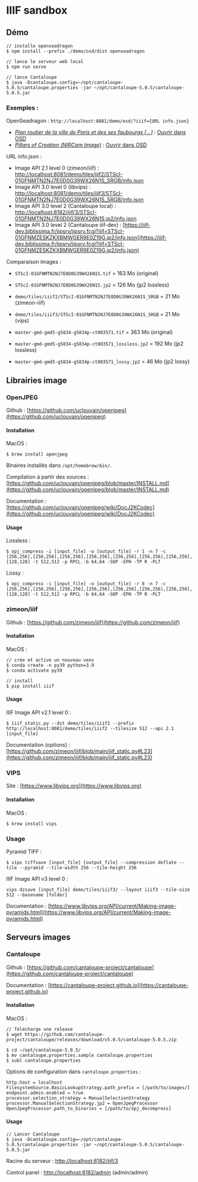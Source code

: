 # IIIF sandbox

## Démo

```
// installe openseadragon
$ npm install --prefix ./demo/osd/dist openseadragon
```

```
// lance le serveur web local
$ npm run serve
```

```
// lance Cantaloupe
$ java -Dcantaloupe.config=~/opt/cantaloupe-5.0.5/cantaloupe.properties -jar ~/opt/cantaloupe-5.0.5/cantaloupe-5.0.5.jar
```

### Exemples :

OpenSeadragon : `http://localhost:8081/demo/osd/?iiif={URL info.json}`

- _[Plan routier de la ville de Paris et des ses faubourgs [...]](https://lccn.loc.gov/2012586604)_ : [Ouvrir dans OSD](http://localhost:8081/demo/osd/?iiif=http://localhost:8182/iiif/3/master-gmd-gmd5-g5834-g5834p-ct003571.jp2/info.json)
- _[Pillars of Creation (NIRCam Image)](https://webbtelescope.org/contents/media/images/2022/052/01GF423GBQSK6ANC89NTFJW8VM)_ : [Ouvrir dans OSD](http://localhost:8081/demo/osd/?iiif=http://localhost:8081/demo/tiles/iiif2/STScI-01GFNMTN2NJ7E0D0G39WX26N1S_SRGB/info.json)

URL info.json :

- Image API 2.1 level 0 (zimeon/iiif) : [http://localhost:8081/demo/tiles/iiif2/STScI-01GFNMTN2NJ7E0D0G39WX26N1S_SRGB/info.json](http://localhost:8081/demo/tiles/iiif2/STScI-01GFNMTN2NJ7E0D0G39WX26N1S_SRGB/info.json)
- Image API 3.0 level 0 (libvips) : [http://localhost:8081/demo/tiles/iiif3/STScI-01GFNMTN2NJ7E0D0G39WX26N1S_SRGB/info.json](http://localhost:8081/demo/tiles/iiif3/STScI-01GFNMTN2NJ7E0D0G39WX26N1S_SRGB/info.json)
- Image API 3.0 level 2 (Cantaloupe local) : [http://localhost:8182/iiif/3/STScI-01GFNMTN2NJ7E0D0G39WX26N1S.jp2/info.json](http://localhost:8182/iiif/3/STScI-01GFNMTN2NJ7E0D0G39WX26N1S.jp2/info.json)
- Image API 3.0 level 2 (Cantaloupe iiif-dev) : [https://iiif-dev.biblissima.fr/iipsrv/iipsrv.fcgi?iiif=STScI-01GFNMZESKZKXBMWGER9E0Z19G.jp2/info.json](https://iiif-dev.biblissima.fr/iipsrv/iipsrv.fcgi?iiif=STScI-01GFNMZESKZKXBMWGER9E0Z19G.jp2/info.json)

Comparaison images :

- `STScI-01GFNMTN2NJ7E0D0G39WX26N1S.tif` = 163 Mo (original)
- `STScI-01GFNMTN2NJ7E0D0G39WX26N1S.jp2` = 126 Mo (jp2 lossless)
- `demo/tiles/iiif2/STScI-01GFNMTN2NJ7E0D0G39WX26N1S_SRGB` = 21 Mo (zimeon-iiif)
- `demo/tiles/iiif3/STScI-01GFNMTN2NJ7E0D0G39WX26N1S_SRGB` = 21 Mo (vips)

- `master-gmd-gmd5-g5834-g5834p-ct003571.tif` = 363 Mo (original)
- `master-gmd-gmd5-g5834-g5834p-ct003571_lossless.jp2` = 192 Mo (jp2 lossless)
- `master-gmd-gmd5-g5834-g5834p-ct003571_lossy.jp2` = 46 Mo (jp2 lossy)


## Librairies image

### OpenJPEG

Github : [https://github.com/uclouvain/openjpeg](https://github.com/uclouvain/openjpeg)

#### Installation

MacOS :

```
$ brew install openjpeg
```

Binaires installés dans `/opt/homebrew/bin/`.

Compilation à partir des sources : [https://github.com/uclouvain/openjpeg/blob/master/INSTALL.md](https://github.com/uclouvain/openjpeg/blob/master/INSTALL.md)

Documentation : [https://github.com/uclouvain/openjpeg/wiki/DocJ2KCodec](https://github.com/uclouvain/openjpeg/wiki/DocJ2KCodec)

#### Usage

Lossless :

```
$ opj_compress -i [input_file] -o [output_file] -r 1 -n 7 -c [256,256],[256,256],[256,256],[256,256],[256,256],[256,256],[256,256],[128,128] -t 512,512 -p RPCL -b 64,64 -SOP -EPH -TP R -PLT
```

Lossy :

```
$ opj_compress -i [input_file] -o [output_file] -r 8 -n 7 -c [256,256],[256,256],[256,256],[256,256],[256,256],[256,256],[256,256],[128,128] -t 512,512 -p RPCL -b 64,64 -SOP -EPH -TP R -PLT
```

### zimeon/iiif

Github : [https://github.com/zimeon/iiif](https://github.com/zimeon/iiif)

#### Installation

MacOS :

```
// crée et active un nouveau venv
$ conda create -n py39 python=3.9
$ conda activate py39

// install
$ pip install iiif
```

#### Usage

IIIF Image API v2.1 level 0 :

```
$ iiif_static.py --dst demo/tiles/iiif2 --prefix http://localhost:8081/demo/tiles/iiif2 --tilesize 512 --api 2.1 [input_file]
```

Documentation (options) : [https://github.com/zimeon/iiif/blob/main/iiif_static.py#L23](https://github.com/zimeon/iiif/blob/main/iiif_static.py#L23)


### VIPS

Site : [https://www.libvips.org](https://www.libvips.org)

#### Installation

MacOS :

```
$ brew install vips
```

### Usage

Pyramid TIFF :

```
$ vips tiffsave [input_file] [output_file] --compression deflate --tile --pyramid --tile-width 256 --tile-height 256
```

IIIF Image API v3 level 0 :

```
vips dzsave [input_file] demo/tiles/iiif3/ --layout iiif3 --tile-size 512 --basename [folder]

```

Documentation : [https://www.libvips.org/API/current/Making-image-pyramids.html](https://www.libvips.org/API/current/Making-image-pyramids.html)


## Serveurs images

### Cantaloupe

Github : [https://github.com/cantaloupe-project/cantaloupe](https://github.com/cantaloupe-project/cantaloupe)

Documentation : [https://cantaloupe-project.github.io](https://cantaloupe-project.github.io)

#### Installation

MacOS :

```
// Télécharge une release
$ wget https://github.com/cantaloupe-project/cantaloupe/releases/download/v5.0.5/cantaloupe-5.0.5.zip

$ cd ~/opt/cantaloupe-5.0.5/
$ mv cantaloupe.properties.sample cantaloupe.properties
$ subl cantaloupe.properties
```

Options de configuration dans `cantaloupe.properties` :

```
http.host = localhost
FilesystemSource.BasicLookupStrategy.path_prefix = [/path/to/images/]
endpoint.admin.enabled = true
processor.selection_strategy = ManualSelectionStrategy
processor.ManualSelectionStrategy.jp2 = OpenJpegProcessor
OpenJpegProcessor.path_to_binaries = [/path/to/opj_decompress]
```

#### Usage

```
// Lancer Cantaloupe
$ java -Dcantaloupe.config=~/opt/cantaloupe-5.0.5/cantaloupe.properties -jar ~/opt/cantaloupe-5.0.5/cantaloupe-5.0.5.jar
```

Racine du serveur : [http://localhost:8182/iiif/3](http://localhost:8182/iiif/3)

Control panel : [http://localhost:8182/admin](http://localhost:8182/admin) (admin/admin)
